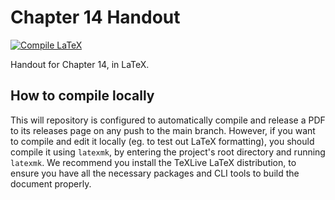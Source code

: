 # Chapter 14 Handout

[![Compile LaTeX](https://github.com/couscousdude/ch-14-handout/actions/workflows/check_release.yml/badge.svg)](https://github.com/couscousdude/ch-14-handout/actions/workflows/check_release.yml)

Handout for Chapter 14, in LaTeX.

## How to compile locally

This will repository is configured to automatically compile and release a PDF to its releases page on any push to the main branch. However, if you
want to compile and edit it locally (eg. to test out LaTeX formatting), you should compile it using `latexmk`, by entering the project's root directory
and running `latexmk`. We recommend you install the TeXLive LaTeX distribution, to ensure you have all the necessary packages and CLI tools to build the
document properly.
